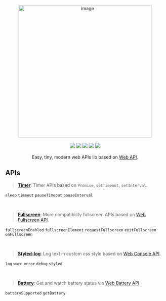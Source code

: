 <p align="center">

<img width="420" alt="image" src="https://user-images.githubusercontent.com/102238922/196329487-ed70a3d6-5313-4c8c-b781-d04cc6b9ceeb.png">



<br>
<br>

<img src="https://img.shields.io/npm/v/modern-api">
<img src="https://img.shields.io/npm/dw/modern-api" >
<img src="https://img.shields.io/bundlephobia/minzip/modern-api?label=minzip">
<img src="https://img.shields.io/github/commit-activity/w/sun0day/modern-api" >
<img src="https://img.shields.io/github/search/sun0day/modern-api/goto?color=%23812461">
<br>
<br>
Easy, tiny, modern web APIs lib based on <a href="https://developer.mozilla.org/en-US/docs/Web/API">Web API</a>.
</p>


## APIs

> **[Timer](/packages/timer)**: Timer APIs based on `Promise`, `setTimeout`, `setInterval`.

`sleep` `timeout` `pauseTimeout` `pauseInterval`

<br>

> **[Fullscreen](/packages/fullscreen)**: More compatibility fullscreen APIs based on [Web Fullscreen API](https://developer.mozilla.org/en-US/docs/Web/API/Fullscreen_API).

`fullscreenEnabled` `fullscreenElement` `requestFullscreen` `exitFullscreen` `onFullscreen`

<br>

> **[Styled-log](/packages/styled-log)**: Log text in custom css style based on [Web Console API](https://developer.mozilla.org/en-US/docs/Web/API/Console_API).

`log` `warn` `error` `debug` `styled`

<br>

> **[Battery](/packages/battery)**: Get and watch battery status via [Web Battery API](https://developer.mozilla.org/en-US/docs/Web/API/Battery_Status_API).

`batterySupported` `getBattery`
